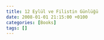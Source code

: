 ```yaml
---
title: 12 Eylül ve Filistin Günlüğü
date: 2008-01-01 21:15:00 +0100
categories: [Books]
tags: []
---
```


